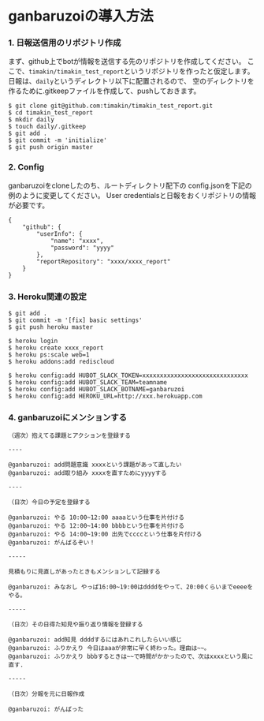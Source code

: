 ganbaruzoiの導入方法
=======

### 1. 日報送信用のリポジトリ作成

まず、github上でbotが情報を送信する先のリポジトリを作成してください。
ここで、`timakin/timakin_test_report`というリポジトリを作ったと仮定します。
日報は、`daily`というディレクトリ以下に配置されるので、
空のディレクトリを作るために.gitkeepファイルを作成して、pushしておきます。

```
$ git clone git@github.com:timakin/timakin_test_report.git
$ cd timakin_test_report
$ mkdir daily
$ touch daily/.gitkeep
$ git add .
$ git commit -m 'initialize'
$ git push origin master
```

### 2. Config

ganbaruzoiをcloneしたのち、ルートディレクトリ配下の
config.jsonを下記の例のように変更してください。
User credentialsと日報をおくリポジトリの情報が必要です。

```
{
    "github": {
        "userInfo": {
            "name": "xxxx",
            "password": "yyyy"
        },
        "reportRepository": "xxxx/xxxx_report"
    }
}
```



### 3. Heroku関連の設定

```
$ git add .
$ git commit -m '[fix] basic settings'
$ git push heroku master

$ heroku login
$ heroku create xxxx_report
$ heroku ps:scale web=1
$ heroku addons:add rediscloud

$ heroku config:add HUBOT_SLACK_TOKEN=xxxxxxxxxxxxxxxxxxxxxxxxxxxxxx
$ heroku config:add HUBOT_SLACK_TEAM=teamname
$ heroku config:add HUBOT_SLACK_BOTNAME=ganbaruzoi
$ heroku config:add HEROKU_URL=http://xxx.herokuapp.com
```

### 4. ganbaruzoiにメンションする

```
（週次）抱えてる課題とアクションを登録する

----

@ganbaruzoi: add問題意識 xxxxという課題があって直したい
@ganbaruzoi: add取り組み xxxxを直すためにyyyyする

----

（日次）今日の予定を登録する

@ganbaruzoi: やる 10:00~12:00 aaaaという仕事を片付ける
@ganbaruzoi: やる 12:00~14:00 bbbbという仕事を片付ける
@ganbaruzoi: やる 14:00~19:00 出先でccccという仕事を片付ける
@ganbaruzoi: がんばるぞい！

-----

見積もりに見直しがあったときもメンションして記録する

@ganbaruzoi: みなおし やっぱ16:00~19:00はddddをやって、20:00くらいまでeeeeをやる。

-----

（日次）その日得た知見や振り返り情報を登録する

@ganbaruzoi: add知見 ddddするにはあれこれしたらいい感じ
@ganbaruzoi: ふりかえり 今日はaaaが非常に早く終わった。理由は~~。
@ganbaruzoi: ふりかえり bbbするときは~~で時間がかかったので、次はxxxxという風に直す.

-----

（日次）分報を元に日報作成

@ganbaruzoi: がんばった 

```

